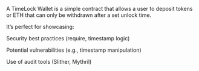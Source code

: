 A TimeLock Wallet is a simple contract that allows a user to deposit tokens or ETH that can only be withdrawn after a set unlock time.

It’s perfect for showcasing:

Security best practices (require, timestamp logic)

Potential vulnerabilities (e.g., timestamp manipulation)

Use of audit tools (Slither, Mythril)